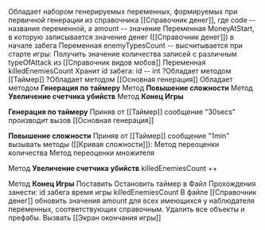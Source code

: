 Обладает набором генерируемых переменных, формируемых при первичной генерации из справочника [[Справочник денег]], где code -- название переменной, а amount -- значение
Переменная MoneyAtStart, в которую записывается значение денег ([[Справочник денег]]) в начале забега
Переменная enemyTypesCount -- высчитывается при старте игры: Получить значение количества записей с различным typeOfAttack из [[Справочник видов мобов]]
Переменная killedEnemiesCount
Хранит id забега: id -- int
?Обладает методом [[Таймер]]
?Обладает методом [[Основная генерация]]
Обладает методом **Генерация по таймеру**
Метод **Повышение сложности**
Метод  **Увеличение счетчика убийств**
Метод **Конец Игры**





**Генерация по таймеру**
Приняв от [[Таймер]] сообщение "30secs" производит вызов [[Основная генерация]]

**Повышение сложности** 
Приняв от [[Таймер]] сообщение "1min" вызывать методы ([[Кривая сложности]]):
Метод переоценки количества
Метод переоценки множителя



Метод **Увеличение счетчика убийств**
killedEnemiesCount ++


Метод **Конец Игры**
	Поставить Остановить таймер
	в Файл Прохождения занести:
		id забега
		время игры
		killedEnemiesCount
	В файле [[Справочник денег]] обновить значения amount для всех имеющихся у наблюдателя переменных, соответствующих справочным. 
	Удалить все объекты и префабы. Вызвать [[Экран окончания игры]]